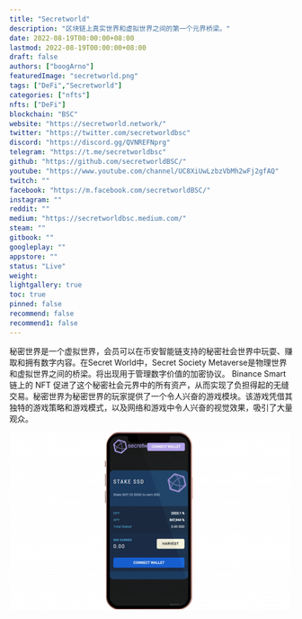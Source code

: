 ```yaml
---
title: "Secretworld"
description: "区块链上真实世界和虚拟世界之间的第一个元界桥梁。"
date: 2022-08-19T00:00:00+08:00
lastmod: 2022-08-19T00:00:00+08:00
draft: false
authors: ["boogArno"]
featuredImage: "secretworld.png"
tags: ["DeFi","Secretworld"]
categories: ["nfts"]
nfts: ["DeFi"]
blockchain: "BSC"
website: "https://secretworld.network/"
twitter: "https://twitter.com/secretworldbsc"
discord: "https://discord.gg/QVNREFNprg"
telegram: "https://t.me/secretworldbsc"
github: "https://github.com/secretworldBSC/"
youtube: "https://www.youtube.com/channel/UC8XiUwLzbzVbMh2wFj2gfAQ"
twitch: ""
facebook: "https://m.facebook.com/secretworldBSC/"
instagram: ""
reddit: ""
medium: "https://secretworldbsc.medium.com/"
steam: ""
gitbook: ""
googleplay: ""
appstore: ""
status: "Live"
weight: 
lightgallery: true
toc: true
pinned: false
recommend: false
recommend1: false
---
```

秘密世界是一个虚拟世界，会员可以在币安智能链支持的秘密社会世界中玩耍、赚取和拥有数字内容。在Secret World中，Secret Society Metaverse是物理世界和虚拟世界之间的桥梁。将出现用于管理数字价值的加密协议。 Binance Smart 链上的 NFT 促进了这个秘密社会元界中的所有资产，从而实现了负担得起的无缝交易。秘密世界为秘密世界的玩家提供了一个令人兴奋的游戏模块。该游戏凭借其独特的游戏策略和游戏模式，以及网络和游戏中令人兴奋的视觉效果，吸引了大量观众。

![secretworld-dapp-defi-bsc-image1-500x315_a81eb437199efcdc48bbd65a20c0c267](secretworld-dapp-defi-bsc-image1-500x315_a81eb437199efcdc48bbd65a20c0c267.png)